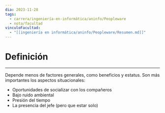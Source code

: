 ```yaml
---
dia: 2023-11-28
tags:
  - carrera/ingeniería-en-informática/aninfo/Peopleware
  - nota/facultad
vinculoFacultad:
  - "[[ingeniería en informática/aninfo/Peopleware/Resumen.md]]"
---
```

# Definición
---
Depende menos de factores generales, como beneficios y estatus. Son más importantes los aspectos situacionales:
* Oportunidades de socializar con los compañeros
* Bajo ruido ambiental
* Presión del tiempo
* La presencia del jefe (pero que estar solo)